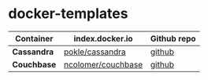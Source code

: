 docker-templates
================

| Container | index.docker.io | Github repo |
| --------- | --------------- | ----------- |
| **Cassandra** | [pokle/cassandra]() | [github](https://github.com/pokle/cassandra) |
| **Couchbase** | [ncolomer/couchbase]() | [github](https://github.com/ncolomer/docker-templates/tree/master/couchbase) |
